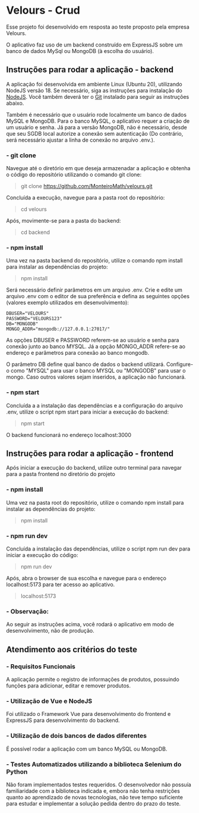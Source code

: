 # Velours - Crud

Esse projeto foi desenvolvido em resposta ao teste proposto pela empresa Velours.

O aplicativo faz uso de um backend construído em ExpressJS sobre um banco de dados MySql ou MongoDB (à escolha do usuário).

## Instruções para rodar a aplicação - backend

A aplicação foi desenvolvida em ambiente Linux (Ubuntu 20), utilizando NodeJS versão 18. Se necessário, siga as instruções para instalação do [NodeJS](https://nodejs.org/en/). Você também deverá ter o [Git](https://git-scm.com/book/en/v2/Getting-Started-Installing-Git) instalado para seguir as instruções abaixo. 

Também é necessário que o usuário rode localmente um banco de dados MySQL e MongoDB. Para o banco MySQL, o aplicativo requer a criação de um usuário e senha. Já para a versão MongoDB, não é necessário, desde que seu SGDB local autorize a conexão sem autenticação (Do contrário, será necessário ajustar a linha de conexão no arquivo .env.). 

### - git clone

Navegue até o diretório em que deseja armazenadar a aplicação e obtenha o código do repositório utilizando o comando git clone:

> git clone https://github.com/MonteiroMath/velours.git

Concluída a execução, navegue para a pasta root do repositório:

> cd velours

Após, movimente-se para a pasta do backend:

> cd backend

### - npm install

Uma vez na pasta backend do repositório, utilize o comando npm install para instalar as dependências do projeto:

> npm install

Será necessário definir parâmetros em um arquivo .env. Crie e edite um arquivo .env com o editor de sua preferência e defina as seguintes opções (valores exemplo utilizados em desenvolvimento):

````
DBUSER="VELOURS"
PASSWORD="VELOURS123"
DB="MONGODB"
MONGO_ADDR="mongodb://127.0.0.1:27017/"
````

As opções DBUSER e PASSWORD referem-se ao usuário e senha para conexão junto ao banco MYSQL. Já a opção MONGO_ADDR refere-se ao endereço e parâmetros para conexão ao banco mongodb.

O parâmetro DB define qual banco de dados o backend utilizará. Configure-o como "MYSQL" para usar o banco MYSQL ou "MONGODB" para usar o mongo. Caso outros valores sejam inseridos, a aplicação não funcionará.


### - npm start

Concluída a a instalação das dependências e a configuração do arquivo .env, utilize o script npm start para iniciar a execução do backend:

> npm start

O backend funcionará no endereço localhost:3000

## Instruções para rodar a aplicação - frontend

Após iniciar a execução do backend, utilize outro terminal para navegar para a pasta frontend no diretório do projeto

### - npm install

Uma vez na pasta root do repositório, utilize o comando npm install para instalar as dependências do projeto:

> npm install

### - npm run dev

Concluída a instalação das dependências, utilize o script npm run dev para iniciar a execução do código:

> npm run dev

Após, abra o browser de sua escolha e navegue para o endereço localhost:5173 para ter acesso ao aplicativo.

> localhost:5173


### - Observação:

Ao seguir as instruções acima, você rodará o aplicativo em modo de desenvolvimento, não de produção.


## Atendimento aos critérios do teste

### - Requisitos Funcionais

A aplicação permite o registro de informações de produtos, possuindo funções para adicionar, editar e remover produtos.

### - Utilização de Vue e NodeJS

Foi utilizado o Framework Vue para desenvolvimento do frontend e ExpressJS para desenvolvimento do backend.

### - Utilização de dois bancos de dados diferentes

É possível rodar a aplicação com um banco MySQL ou MongoDB.


### - Testes Automatizados utilizando a biblioteca Selenium do Python

Não foram implementados testes requeridos. O desenvolvedor não possuía familiaridade com a biblioteca indicada e, embora não tenha restrições quanto ao aprendizado de novas tecnologias, não teve tempo suficiente para estudar e implementar a solução pedida dentro do prazo do teste.
